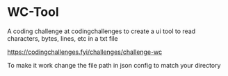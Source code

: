 # WC-Tool
 A coding challenge at codingchallenges to create a ui tool to read characters, bytes, lines, etc in a txt file


https://codingchallenges.fyi/challenges/challenge-wc


To make it work change the file path in json config to match your directory

